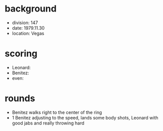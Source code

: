 # background

* division: 147
* date: 1979.11.30
* location: Vegas

# scoring

* Leonard: 
* Benitez: 
* even: 

# rounds

* Benitez walks right to the center of the ring
* 1 Benitez adjusting to the speed, lands some body shots, Leonard with good jabs and really throwing hard
